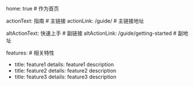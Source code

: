 <!--
 * @abstract: JianJie
 * @version: 0.0.1
 * @Author: bhabgs
 * @Date: 2021-02-26 15:17:00
 * @LastEditors: bhabgs
 * @LastEditTime: 2021-02-26 15:17:09
-->

home: true # 作为首页

actionText: 指南 # 主链接
actionLink: /guide/ # 主链接地址

altActionText: 快速上手 # 副链接
altActionLink: /guide/getting-started # 副地址

features: # 相关特性

- title: feature1
  details: feature1 description
- title: feature2
  details: feature2 description
- title: feature3
  details: feature3 description
